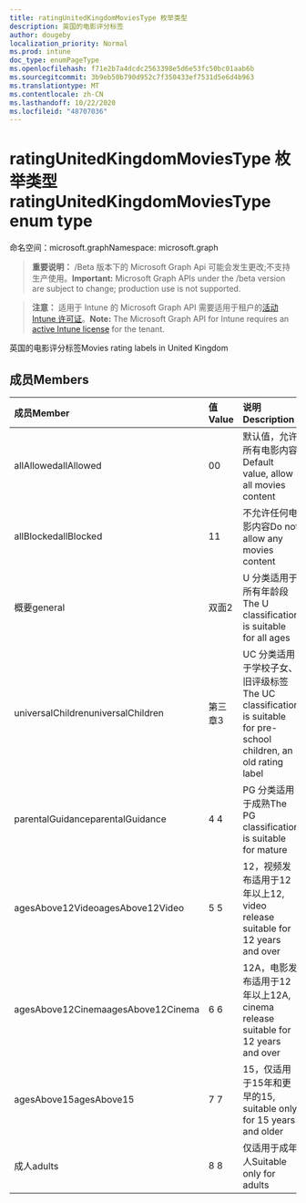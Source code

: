 ```yaml
---
title: ratingUnitedKingdomMoviesType 枚举类型
description: 英国的电影评分标签
author: dougeby
localization_priority: Normal
ms.prod: intune
doc_type: enumPageType
ms.openlocfilehash: f71e2b7a4dcdc2563398e5d6e53fc50bc01aab6b
ms.sourcegitcommit: 3b9eb50b790d952c7f350433ef7531d5e6d4b963
ms.translationtype: MT
ms.contentlocale: zh-CN
ms.lasthandoff: 10/22/2020
ms.locfileid: "48707036"
---
```

# <a name="ratingunitedkingdommoviestype-enum-type"></a><span data-ttu-id="e3839-103">ratingUnitedKingdomMoviesType 枚举类型</span><span class="sxs-lookup"><span data-stu-id="e3839-103">ratingUnitedKingdomMoviesType enum type</span></span>

<span data-ttu-id="e3839-104">命名空间：microsoft.graph</span><span class="sxs-lookup"><span data-stu-id="e3839-104">Namespace: microsoft.graph</span></span>

> <span data-ttu-id="e3839-105">**重要说明：** /Beta 版本下的 Microsoft Graph Api 可能会发生更改;不支持生产使用。</span><span class="sxs-lookup"><span data-stu-id="e3839-105">**Important:** Microsoft Graph APIs under the /beta version are subject to change; production use is not supported.</span></span>

> <span data-ttu-id="e3839-106">**注意：** 适用于 Intune 的 Microsoft Graph API 需要适用于租户的[活动 Intune 许可证](https://go.microsoft.com/fwlink/?linkid=839381)。</span><span class="sxs-lookup"><span data-stu-id="e3839-106">**Note:** The Microsoft Graph API for Intune requires an [active Intune license](https://go.microsoft.com/fwlink/?linkid=839381) for the tenant.</span></span>

<span data-ttu-id="e3839-107">英国的电影评分标签</span><span class="sxs-lookup"><span data-stu-id="e3839-107">Movies rating labels in United Kingdom</span></span>

## <a name="members"></a><span data-ttu-id="e3839-108">成员</span><span class="sxs-lookup"><span data-stu-id="e3839-108">Members</span></span>
|<span data-ttu-id="e3839-109">成员</span><span class="sxs-lookup"><span data-stu-id="e3839-109">Member</span></span>|<span data-ttu-id="e3839-110">值</span><span class="sxs-lookup"><span data-stu-id="e3839-110">Value</span></span>|<span data-ttu-id="e3839-111">说明</span><span class="sxs-lookup"><span data-stu-id="e3839-111">Description</span></span>|
|:---|:---|:---|
|<span data-ttu-id="e3839-112">allAllowed</span><span class="sxs-lookup"><span data-stu-id="e3839-112">allAllowed</span></span>|<span data-ttu-id="e3839-113">0</span><span class="sxs-lookup"><span data-stu-id="e3839-113">0</span></span>|<span data-ttu-id="e3839-114">默认值，允许所有电影内容</span><span class="sxs-lookup"><span data-stu-id="e3839-114">Default value, allow all movies content</span></span>|
|<span data-ttu-id="e3839-115">allBlocked</span><span class="sxs-lookup"><span data-stu-id="e3839-115">allBlocked</span></span>|<span data-ttu-id="e3839-116">1</span><span class="sxs-lookup"><span data-stu-id="e3839-116">1</span></span>|<span data-ttu-id="e3839-117">不允许任何电影内容</span><span class="sxs-lookup"><span data-stu-id="e3839-117">Do not allow any movies content</span></span>|
|<span data-ttu-id="e3839-118">概要</span><span class="sxs-lookup"><span data-stu-id="e3839-118">general</span></span>|<span data-ttu-id="e3839-119">双面</span><span class="sxs-lookup"><span data-stu-id="e3839-119">2</span></span>|<span data-ttu-id="e3839-120">U 分类适用于所有年龄段</span><span class="sxs-lookup"><span data-stu-id="e3839-120">The U classification is suitable for all ages</span></span>|
|<span data-ttu-id="e3839-121">universalChildren</span><span class="sxs-lookup"><span data-stu-id="e3839-121">universalChildren</span></span>|<span data-ttu-id="e3839-122">第三章</span><span class="sxs-lookup"><span data-stu-id="e3839-122">3</span></span>|<span data-ttu-id="e3839-123">UC 分类适用于学校子女、旧评级标签</span><span class="sxs-lookup"><span data-stu-id="e3839-123">The UC classification is suitable for pre-school children, an old rating label</span></span>|
|<span data-ttu-id="e3839-124">parentalGuidance</span><span class="sxs-lookup"><span data-stu-id="e3839-124">parentalGuidance</span></span>|<span data-ttu-id="e3839-125">4 </span><span class="sxs-lookup"><span data-stu-id="e3839-125">4</span></span>|<span data-ttu-id="e3839-126">PG 分类适用于成熟</span><span class="sxs-lookup"><span data-stu-id="e3839-126">The PG classification is suitable for mature</span></span>|
|<span data-ttu-id="e3839-127">agesAbove12Video</span><span class="sxs-lookup"><span data-stu-id="e3839-127">agesAbove12Video</span></span>|<span data-ttu-id="e3839-128">5 </span><span class="sxs-lookup"><span data-stu-id="e3839-128">5</span></span>|<span data-ttu-id="e3839-129">12，视频发布适用于12年以上</span><span class="sxs-lookup"><span data-stu-id="e3839-129">12, video release suitable for 12 years and over</span></span>|
|<span data-ttu-id="e3839-130">agesAbove12Cinema</span><span class="sxs-lookup"><span data-stu-id="e3839-130">agesAbove12Cinema</span></span>|<span data-ttu-id="e3839-131">6 </span><span class="sxs-lookup"><span data-stu-id="e3839-131">6</span></span>|<span data-ttu-id="e3839-132">12A，电影发布适用于12年以上</span><span class="sxs-lookup"><span data-stu-id="e3839-132">12A, cinema release suitable for 12 years and over</span></span>|
|<span data-ttu-id="e3839-133">agesAbove15</span><span class="sxs-lookup"><span data-stu-id="e3839-133">agesAbove15</span></span>|<span data-ttu-id="e3839-134">7 </span><span class="sxs-lookup"><span data-stu-id="e3839-134">7</span></span>|<span data-ttu-id="e3839-135">15，仅适用于15年和更早的</span><span class="sxs-lookup"><span data-stu-id="e3839-135">15, suitable only for 15 years and older</span></span>|
|<span data-ttu-id="e3839-136">成人</span><span class="sxs-lookup"><span data-stu-id="e3839-136">adults</span></span>|<span data-ttu-id="e3839-137">8 </span><span class="sxs-lookup"><span data-stu-id="e3839-137">8</span></span>|<span data-ttu-id="e3839-138">仅适用于成年人</span><span class="sxs-lookup"><span data-stu-id="e3839-138">Suitable only for adults</span></span>|





